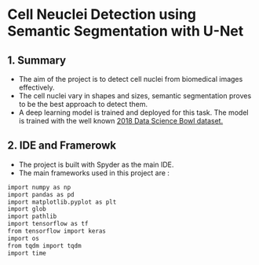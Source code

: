 # Cell Neuclei Detection using Semantic Segmentation with U-Net

## 1. Summary
- The aim of the project is to detect cell nuclei from biomedical images effectively.
- The cell nuclei vary in shapes and sizes, semantic segmentation proves to be the best approach to detect them. 
- A deep learning model is trained and deployed for this task. The model is trained with the well known [2018 Data Science Bowl dataset.](https://www.kaggle.com/c/data-science-bowl-2018)

## 2. IDE and Framerowk

- The project is built with Spyder as the main IDE.
- The main frameworks used in this project are :
~~~bash
import numpy as np
import pandas as pd 
import matplotlib.pyplot as plt
import glob
import pathlib
import tensorflow as tf
from tensorflow import keras
import os
from tqdm import tqdm
import time
~~~

